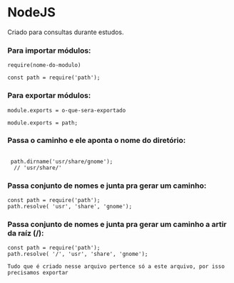 # NodeJS
 Criado para consultas durante estudos.
### Para importar módulos: 
`require(nome-do-modulo)`

    const path = require('path');

### Para exportar módulos:
`module.exports = o-que-sera-exportado`

    module.exports = path;
  

###  Passa o caminho e ele aponta o nome do diretório:
```  const path = require('path');

 path.dirname('usr/share/gnome');
  // 'usr/share/' 
```

### Passa conjunto de nomes e junta pra gerar um caminho:
    const path = require('path');
    path.resolve( 'usr', 'share', 'gnome');

### Passa conjunto de nomes e junta pra gerar um caminho a artir da raíz (/): 
    const path = require('path');
    path.resolve( '/', 'usr', 'share', 'gnome');
 
` Tudo que é criado nesse arquivo pertence só a este arquivo, por isso precisamos exportar
`